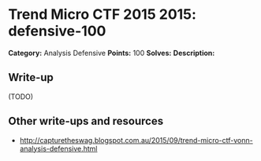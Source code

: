 # Trend Micro CTF 2015 2015: defensive-100

**Category:** Analysis Defensive
**Points:** 100
**Solves:**
**Description:**



## Write-up

(TODO)

## Other write-ups and resources

* <http://capturetheswag.blogspot.com.au/2015/09/trend-micro-ctf-vonn-analysis-defensive.html>
